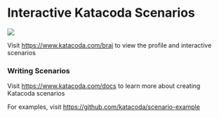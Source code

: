 # Interactive Katacoda Scenarios

[![](http://shields.katacoda.com/katacoda/braj/count.svg)](https://www.katacoda.com/braj "Get your profile on Katacoda.com")

Visit https://www.katacoda.com/braj to view the profile and interactive scenarios

### Writing Scenarios
Visit https://www.katacoda.com/docs to learn more about creating Katacoda scenarios

For examples, visit https://github.com/katacoda/scenario-example
